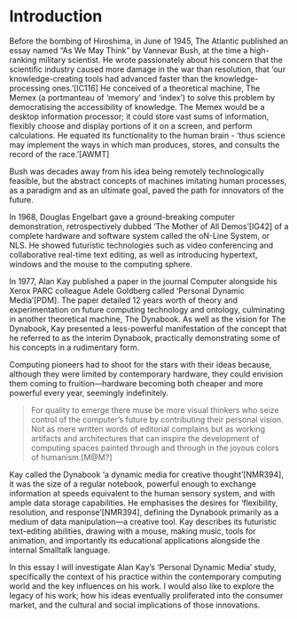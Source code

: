 ﻿Introduction
============

Before the bombing of Hiroshima, in June of 1945, The Atlantic published an essay named “As We May Think” by Vannevar Bush, at the time a high-ranking military scientist. He wrote passionately about his concern that the scientific industry caused more damage in the war than resolution, that ‘our knowledge-creating tools had advanced faster than the knowledge-processing ones.’[IC116] He conceived of a theoretical machine, The Memex (a portmanteau of ‘memory’ and ‘index’) to solve this problem by democratising the accessibility of knowledge. The Memex would be a desktop information  processor; it could store vast sums of information, flexibly choose and display portions of it on a screen, and perform calculations. He equated its functionality to the human brain - ‘thus science may implement the ways in which man produces, stores, and consults the record of the race.’[AWMT]

Bush was decades away from his idea being remotely technologically feasible, but the abstract concepts of machines imitating human processes, as a paradigm and as an ultimate goal, paved the path for innovators of the future.

In 1968, Douglas Engelbart gave a ground-breaking computer demonstration, retrospectively dubbed ‘The Mother of All Demos’[IG42] of a complete hardware and software system called the oN-Line System, or NLS. He showed futuristic technologies such as video conferencing and collaborative real-time text editing, as well as introducing hypertext, windows and the mouse to the computing sphere.

In 1977, Alan Kay published a paper in the journal Computer alongside his Xerox PARC colleague Adele Goldberg called ‘Personal Dynamic Media’[PDM]. The paper detailed 12 years worth of theory and experimentation on future computing technology and ontology, culminating in another theoretical machine, The Dynabook. As well as the vision for The Dynabook, Kay presented a less-powerful manifestation of the concept that he referred to as the interim Dynabook, practically demonstrating some of his concepts in a rudimentary form.

Computing pioneers had to shoot for the stars with their ideas because, although they were limited by contemporary hardware, they could envision them coming to fruition—hardware becoming both cheaper and more powerful every year, seemingly indefinitely.

> For quality to emerge there muse be more visual thinkers who seize control of the computer’s future by contributing their personal vision. Not as mere written words of editorial complains but as working artifacts and architectures that can inspire the development of computing spaces painted through and through in the joyous colors of humanism.[M@M?]

Kay called the Dynabook ‘a dynamic media for creative thought’[NMR394], it was the size of a regular notebook, powerful enough to exchange information at speeds equivalent to the human sensory system, and with ample data storage capabilities. He emphasises the desires for ‘flexibility, resolution, and response’[NMR394], defining the Dynabook primarily as a medium of data manipulation—a creative tool. Kay describes its futuristic text-editing abilities, drawing with a mouse, making music, tools for animation, and importantly its educational applications alongside the internal Smalltalk language.

In this essay I will investigate Alan Kay’s ‘Personal Dynamic Media’ study, specifically the  context of his practice within the contemporary computing world and the key influences on his work. I would also like to explore the legacy of his work; how his ideas eventually proliferated into the consumer market, and the cultural and social implications of those innovations.

